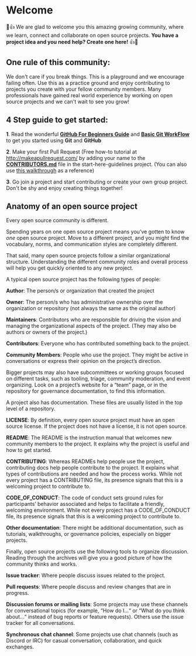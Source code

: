 # Welcome

💪👍 We are glad to welcome you this amazing growing community, where we learn, connect and collaborate on open source projects. **You have a project idea and you need help? Create one here!** 👍💪

## One rule of this community:
We don't care if you break things. This is a playground and we encourage failing often. Use this as a practice ground and enjoy contributing to projects you create with your fellow community members. Many professionals have gained real world experience by working on open source projects and we can't wait to see you grow!

## 4 Step guide to get started:
**1**. Read the wonderful [**GitHub For Beginners Guide**](http://readwrite.com/2013/09/30/understanding-github-a-journey-for-beginners-part-1/) and [**Basic Git WorkFlow**](https://guides.github.com/introduction/flow/index.html) to get you started using **Git** and **GitHub**

**2**. Make your first Pull Request (Free how-to tutorial at http://makeapullrequest.com/  by adding your name to the [**CONTRIBUTORS.md**](CONTRIBUTORS.MD) file in the start-here-guidelines project. (You can also use [this walkthrough](https://github.com/Roshanjossey/first-contributions) as a reference)

**3**. Go join a project and start contributing or create your own group project. Don't be shy and enjoy creating things together!

 
## Anatomy of an open source project
Every open source community is different.

Spending years on one open source project means you’ve gotten to know _one_ open source project. Move to a different project, and you might find the vocabulary, norms, and communication styles are completely different.

That said, many open source projects follow a similar organizational structure. Understanding the different community roles and overall process will help you get quickly oriented to any new project.

A typical open source project has the following types of people:

**Author**: The person/s or organization that created the project

**Owner**: The person/s who has administrative ownership over the organization or repository (not always the same as the original author)

**Maintainers**: Contributors who are responsible for driving the vision and managing the organizational aspects of the project. (They may also be authors or owners of the project.)

**Contributors**: Everyone who has contributed something back to the project.

**Community Members**: People who use the project. They might be active in conversations or express their opinion on the project’s direction.

Bigger projects may also have subcommittees or working groups focused on different tasks, such as tooling, triage, community moderation, and event organizing. Look on a project’s website for a “team” page, or in the repository for governance documentation, to find this information.

A project also has documentation. These files are usually listed in the top level of a repository.

**LICENSE**: By definition, every open source project must have an open source license. If the project does not have a license, it is not open source.

**README**: The README is the instruction manual that welcomes new community members to the project. It explains why the project is useful and how to get started.

**CONTRIBUTING**: Whereas READMEs help people use the project, contributing docs help people contribute to the project. It explains what types of contributions are needed and how the process works. While not every project has a CONTRIBUTING file, its presence signals that this is a welcoming project to contribute to.

**CODE_OF_CONDUCT**: The code of conduct sets ground rules for participants’ behavior associated and helps to facilitate a friendly, welcoming environment. While not every project has a CODE_OF_CONDUCT file, its presence signals that this is a welcoming project to contribute to.

**Other documentation**: There might be additional documentation, such as tutorials, walkthroughs, or governance policies, especially on bigger projects.

Finally, open source projects use the following tools to organize discussion. Reading through the archives will give you a good picture of how the community thinks and works.

**Issue tracker**: Where people discuss issues related to the project.

**Pull requests**: Where people discuss and review changes that are in progress.

**Discussion forums or mailing lists**: Some projects may use these channels for conversational topics (for example, “How do I…“ or “What do you think about…“ instead of bug reports or feature requests). Others use the issue tracker for all conversations.

**Synchronous chat channel**: Some projects use chat channels (such as Discord or IRC) for casual conversation, collaboration, and quick exchanges.    
